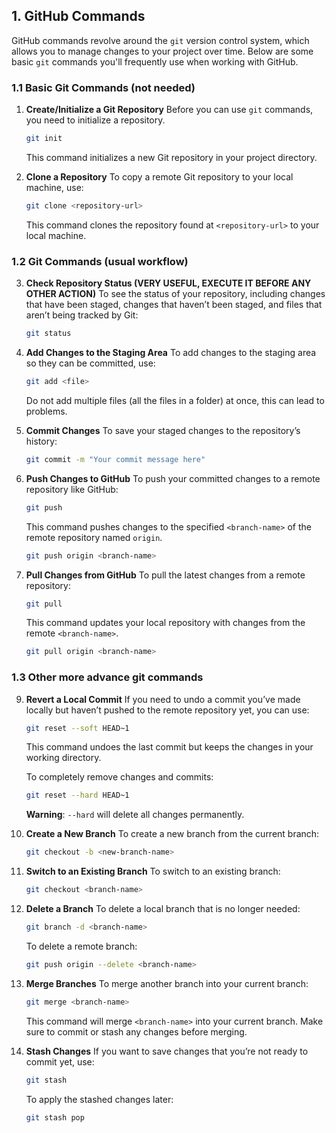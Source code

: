 ## 1. GitHub Commands

GitHub commands revolve around the `git` version control system, which allows you to manage changes to your project over time. Below are some basic `git` commands you'll frequently use when working with GitHub.

### 1.1 Basic Git Commands (not needed)
1. **Create/Initialize a Git Repository**
   Before you can use `git` commands, you need to initialize a repository.

   ```bash
   git init
   ```

   This command initializes a new Git repository in your project directory.

2. **Clone a Repository**
   To copy a remote Git repository to your local machine, use:

   ```bash
   git clone <repository-url>
   ```

   This command clones the repository found at `<repository-url>` to your local machine.

### 1.2 Git Commands (usual workflow)

3. **Check Repository Status (VERY USEFUL, EXECUTE IT BEFORE ANY OTHER ACTION)**
   To see the status of your repository, including changes that have been staged, changes that haven’t been staged, and files that aren’t being tracked by Git:

   ```bash
   git status
   ```

4. **Add Changes to the Staging Area**
   To add changes to the staging area so they can be committed, use:

   ```bash
   git add <file>
   ```
   Do not add multiple files (all the files in a folder) at once, this can lead to problems.

5. **Commit Changes**
   To save your staged changes to the repository’s history:

   ```bash
   git commit -m "Your commit message here"
   ```

6. **Push Changes to GitHub**
   To push your committed changes to a remote repository like GitHub:
   ```bash
   git push
   ```
   This command pushes changes to the specified `<branch-name>` of the remote repository named `origin`.
   ```bash
   git push origin <branch-name>
   ```

8. **Pull Changes from GitHub**
   To pull the latest changes from a remote repository:
   ```bash
   git pull
   ```
   This command updates your local repository with changes from the remote `<branch-name>`.
   ```bash
   git pull origin <branch-name>
   ```

### 1.3 Other more advance git commands
9. **Revert a Local Commit**
   If you need to undo a commit you’ve made locally but haven’t pushed to the remote repository yet, you can use:

   ```bash
   git reset --soft HEAD~1
   ```

   This command undoes the last commit but keeps the changes in your working directory.

   To completely remove changes and commits:

   ```bash
   git reset --hard HEAD~1
   ```

   **Warning**: `--hard` will delete all changes permanently.

10. **Create a New Branch**
    To create a new branch from the current branch:

    ```bash
    git checkout -b <new-branch-name>
    ```

11. **Switch to an Existing Branch**
    To switch to an existing branch:

    ```bash
    git checkout <branch-name>
    ```

12. **Delete a Branch**
    To delete a local branch that is no longer needed:

    ```bash
    git branch -d <branch-name>
    ```

    To delete a remote branch:

    ```bash
    git push origin --delete <branch-name>
    ```

13. **Merge Branches**
    To merge another branch into your current branch:

    ```bash
    git merge <branch-name>
    ```

    This command will merge `<branch-name>` into your current branch. Make sure to commit or stash any changes before merging.

14. **Stash Changes**
    If you want to save changes that you’re not ready to commit yet, use:

    ```bash
    git stash
    ```

    To apply the stashed changes later:

    ```bash
    git stash pop
    ```
